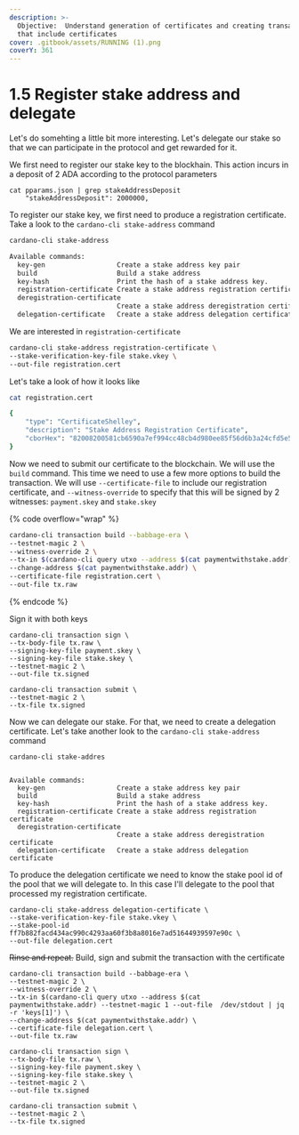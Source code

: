 ```yaml
---
description: >-
  Objective:  Understand generation of certificates and creating transactions
  that include certificates
cover: .gitbook/assets/RUNNING (1).png
coverY: 361
---
```


# 1.5 Register stake address and delegate

Let's do somehting a little bit more interesting. Let's delegate our stake so that we can participate in the protocol and get rewarded for it.&#x20;

We first need to register our stake key to the blockhain. This action incurs in a deposit of 2 ADA according to the protocol parameters&#x20;

```
cat pparams.json | grep stakeAddressDeposit
    "stakeAddressDeposit": 2000000,
```

To register our stake key, we first need to produce a registration certificate. Take a look to the `cardano-cli stake-address` command

```bash
cardano-cli stake-address

Available commands:
  key-gen                  Create a stake address key pair
  build                    Build a stake address
  key-hash                 Print the hash of a stake address key.
  registration-certificate Create a stake address registration certificate
  deregistration-certificate
                           Create a stake address deregistration certificate
  delegation-certificate   Create a stake address delegation certificate
```

We are interested in `registration-certificate`

```bash
cardano-cli stake-address registration-certificate \
--stake-verification-key-file stake.vkey \
--out-file registration.cert
```

Let's take a look of how it looks like

```bash
cat registration.cert

{
    "type": "CertificateShelley",
    "description": "Stake Address Registration Certificate",
    "cborHex": "82008200581cb6590a7ef994cc48cb4d980ee85f56d6b3a24cfd5e594cc644f761d9"
}
```

Now we need to submit our certificate to the blockchain. We will use the `build` command. This time we need to use a few more options to build the transaction. We will use `--certificate-file` to include our registration certificate, and `--witness-override` to specify that this will be signed by 2 witnesses: `payment.skey` and `stake.skey`

{% code overflow="wrap" %}
```bash
cardano-cli transaction build --babbage-era \
--testnet-magic 2 \
--witness-override 2 \
--tx-in $(cardano-cli query utxo --address $(cat paymentwithstake.addr) --testnet-magic 1 --out-file  /dev/stdout | jq -r 'keys[1]') \
--change-address $(cat paymentwithstake.addr) \
--certificate-file registration.cert \
--out-file tx.raw
```
{% endcode %}

Sign it with both keys

```
cardano-cli transaction sign \
--tx-body-file tx.raw \
--signing-key-file payment.skey \
--signing-key-file stake.skey \
--testnet-magic 2 \
--out-file tx.signed
```

```
cardano-cli transaction submit \
--testnet-magic 2 \
--tx-file tx.signed 
```

Now we can delegate our stake. For that, we need to create a delegation certificate. Let's take another look to the `cardano-cli stake-address` command

```
cardano-cli stake-addres


Available commands:
  key-gen                  Create a stake address key pair
  build                    Build a stake address
  key-hash                 Print the hash of a stake address key.
  registration-certificate Create a stake address registration certificate
  deregistration-certificate
                           Create a stake address deregistration certificate
  delegation-certificate   Create a stake address delegation certificate
```

To produce the delegation certificate we need to know the stake pool id of the pool that we will delegate to. In this case I'll delegate to the pool that processed my registration certificate.&#x20;

```
cardano-cli stake-address delegation-certificate \
--stake-verification-key-file stake.vkey \
--stake-pool-id ff7b882facd434ac990c4293aa60f3b8a8016e7ad51644939597e90c \
--out-file delegation.cert
```

~~Rinse and repeat.~~ Build, sign and submit the transaction with the certificate

```
cardano-cli transaction build --babbage-era \
--testnet-magic 2 \
--witness-override 2 \
--tx-in $(cardano-cli query utxo --address $(cat paymentwithstake.addr) --testnet-magic 1 --out-file  /dev/stdout | jq -r 'keys[1]') \
--change-address $(cat paymentwithstake.addr) \
--certificate-file delegation.cert \
--out-file tx.raw
```

```
cardano-cli transaction sign \
--tx-body-file tx.raw \
--signing-key-file payment.skey \
--signing-key-file stake.skey \
--testnet-magic 2 \
--out-file tx.signed
```

```
cardano-cli transaction submit \
--testnet-magic 2 \
--tx-file tx.signed 
```

